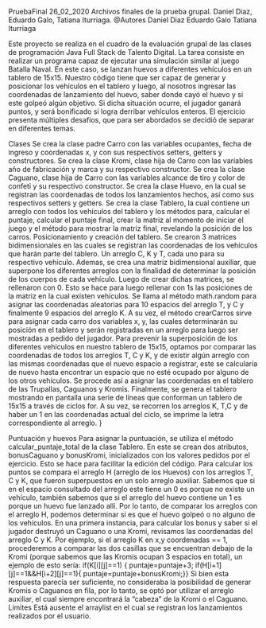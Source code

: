 PruebaFinal 26_02_2020
Archivos finales de la prueba grupal. Daniel Diaz, Eduardo Galo, Tatiana Iturriaga. @Autores Daniel Diaz Eduardo Galo Tatiana Iturriaga

Este proyecto se realiza en el cuadro de la evaluación grupal de las clases de programación Java Full Stack de Talento Digital. La tarea consiste en realizar un programa capaz de ejecutar una simulación similar al juego Batalla Naval. En este caso, se lanzan huevos a diferentes vehículos en un tablero de 15x15. Nuestro código tiene que ser capaz de generar y posicionar los vehículos en el tablero y luego, al nosotros ingresar las coordenadas de lanzamiento del huevo, saber donde cayó el huevo y si este golpeó algún objetivo. Si dicha situación ocurre, el jugador ganará puntos, y será bonificado si logra derribar vehículos enteros. El ejercicio presenta múltiples desafíos, que para ser abordados se decidió de separar en diferentes temas.

Clases
Se crea la clase padre Carro con las variables ocupantes, fecha de ingreso y coordenadas x, y con sus respectivos setters, getters y constructores.
Se crea la clase Kromi, clase hija de Carro con las variables año de fabricación y marca y su respectivo constructor.
Se crea la clase Caguano, clase hija de Carro con las variables alcance de tiro y color de confeti y su respectivo constructor.
Se crea la clase Huevo, en la cual se registran las coordenadas de todos los lanzamientos hechos, así como sus respectivos setters y getters.
Se crea la clase Tablero, la cual contiene un arreglo con todos los vehículos del tablero y los métodos para, calcular el puntaje, calcular el puntaje final, crear la matriz al momento de iniciar el juego y el método para mostrar la matriz final, revelando la posición de los carros.
Posicionamiento y creación del tablero.
Se crearon 3 matrices bidimensionales en las cuales se registran las coordenadas de los vehículos que harán parte del tablero. Un arreglo C, K y T, cada uno para su respectivo vehículo. Ademas, se crea una matriz bidimensional auxiliar, que superpone los diferentes arreglos con la finalidad de determinar la posición de los cuerpos de cada vehículo.
Luego de crear dichas matrices, se rellenaron con 0. Esto se hace para luego rellenar con 1s las posiciones de la matriz en la cual existen vehículos.
Se llama al método math.random para asignar las coordenadas aleatorias para 10 espacios del arreglo T, y C y finalmente 9 espacios del arreglo K. A su vez, el método crearCarros sirve para asignar cada carro dos variables x, y, las cuales determinarán su posición en el tablero y serán registradas en un arreglo para luego ser mostradas a pedido del jugador.
Para prevenir la superposición de los diferentes vehículos en nuestro tablero de 15x15, optamos por comparar las coordenadas de todos los arreglos T, C y K, y de existir algún arreglo con las mismas coordenadas que el nuevo espacio a registrar, este se calcularía de nuevo hasta encontrar un espacio que no esté ocupado por alguno de los otros vehículos. Se procede así a asignar las coordenadas en el tablero de las Trupallas, Caguanos y Kromis.
Finalmente, se genera el tablero mostrando en pantalla una serie de líneas que conforman un tablero de 15x15 a través de ciclos for. A su vez, se recorren los arreglos K, T,C y de haber un 1 en las coordenadas actual del ciclo, se imprime la letra correspondiente al arreglo.
}

Puntuación y huevos
Para asignar la puntuación, se utiliza el método calcular_puntaje_total de la clase Tablero. En este se crean dos atributos, bonusCaguano y bonusKromi, inicializados con los valores pedidos por el ejercicio. Esto se hace para facilitar la edición del código.
Para calcular los puntos se compara el arreglo H (arreglo de los Huevos) con los arreglos T, C y K, que fueron superpuestos en un solo arreglo auxiliar. Sabemos que si en el espacio consultado del arreglo este tiene un 0 es porque no existe un vehículo, también sabemos que si el arreglo del huevo contiene un 1 es porque un huevo fue lanzado allí. Por lo tanto, de comparar los arreglos con el arreglo H, podemos determinar si es que el huevo golpeó o no alguno de los vehículos.
En una primera instancia, para calcular los bonus y saber si el jugador destruyó un Caguano o una Kromi, revisamos las coordenadas del arreglo C y K. Por ejemplo, si el arreglo K en x,y coordenadas == 1, procederemos a comparar las dos casillas que se encuentran debajo de la Kromi (porque sabemos que las Kromis ocupan 3 espacios en total), un ejemplo de esto sería: if(K[i][j]==1) { puntaje=puntaje+3; if(H[i+1][j]==1&&H[i+2][j]==1){ puntaje=puntaje+bonusKromi;}} Si bien esta respuesta parecía ser suficiente, no consideraba la posibilidad de generar Kromis o Caguanos en fila, por lo tanto, se optó por utilizar el arreglo auxiliar, el cual siempre encontrará la “cabeza” de la Kromi o el Caguano.
Limites
Está ausente el arraylist en el cual se registran los lanzamientos realizados por el usuario.

